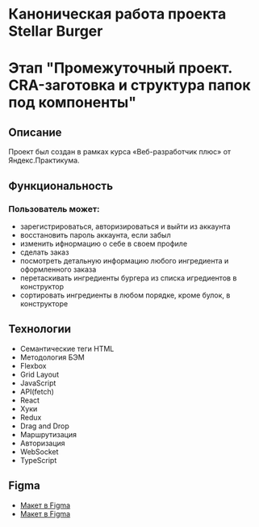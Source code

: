 # Каноническая работа проекта Stellar Burger 
# Этап "Промежуточный проект. CRA-заготовка и структура папок под компоненты"

## Описание

Проект был создан в рамках курса «Веб-разработчик плюс» от Яндекс.Практикума.

## Функциональность

### Пользователь может:

* зарегистрироваться, авторизироваться и выйти из аккаунта
* восстановить пароль аккаунта, если забыл
* изменить ифнормацию о себе в своем профиле
* сделать заказ
* посмотреть детальную информацию любого ингредиента и оформленного заказа
* перетаскивать ингредиенты бургера из списка игредиентов в конструктор
* сортировать ингредиенты в любом порядке, кроме булок, в конструкторе

## Технологии

* Семантические теги HTML
* Методология БЭМ
* Flexbox
* Grid Layout
* JavaScript
* API(fetch)
* React
* Хуки
* Redux
* Drag and Drop
* Маршрутизация
* Авторизация
* WebSocket
* TypeScript

## Figma

* [Макет в Figma](https://www.figma.com/file/ocw9a6hNGeAejl4F3G9fp8/React-_-Проектные-задачи-(3-месяца)_external_link?type=design&node-id=0-1&mode=design&t=wS0rrtP02qtJrOrg-0)
* [Макет в Figma](https://www.figma.com/file/ocw9a6hNGeAejl4F3G9fp8/React-_-Проектные-задачи-(3-месяца)_external_link?type=design&node-id=6291-2799&mode=design&t=wS0rrtP02qtJrOrg-0)

